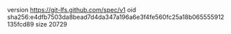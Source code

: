version https://git-lfs.github.com/spec/v1
oid sha256:e4dfb7503da8bead7d4da347a196a6e3f4fe560fc25a18b065555912135fcd89
size 20729
